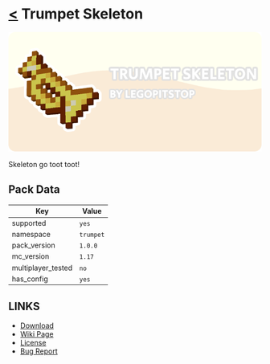 # [<](../README.md) Trumpet Skeleton

![alt](banner.png)

Skeleton go toot toot!

## Pack Data

| Key                | Value     |
| ------------------ | --------- |
| supported          | `yes`     |
| namespace          | `trumpet` |
| pack_version       | `1.0.0 `  |
| mc_version         | `1.17`    |
| multiplayer_tested | `no`      |
| has_config         | `yes`     |

## LINKS

- [Download](https://www.curseforge.com/minecraft/customization/trumpet-skeleton-datapack-edition)
- [Wiki Page](https://github.com/legopitstop/Datapacks/wiki/Trumpet_Skeleton)
- [License](https://legopitstop.weebly.com/license.html)
- [Bug Report](https://github.com/legopitstop/Datapacks/issues)
